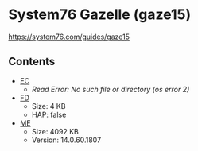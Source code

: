 # System76 Gazelle (gaze15)

https://system76.com/guides/gaze15

## Contents

- [EC](./ec.rom)
  - *Read Error: No such file or directory (os error 2)*
- [FD](./fd.rom)
  - Size: 4 KB
  - HAP: false
- [ME](./me.rom)
  - Size: 4092 KB
  - Version: 14.0.60.1807
